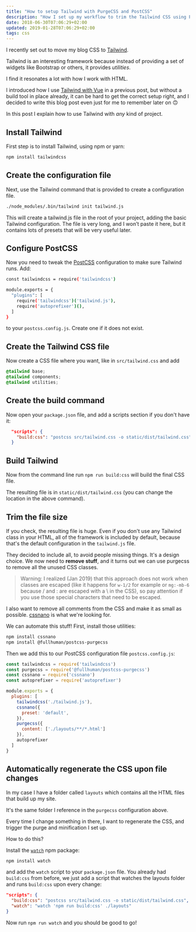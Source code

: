 ```yaml
---
title: "How to setup Tailwind with PurgeCSS and PostCSS"
description: "How I set up my workflow to trim the Tailwind CSS using PurgeCSS and a simple PostCSS setup (no webpack involved)"
date: 2018-06-30T07:06:29+02:00
updated: 2019-01-28T07:06:29+02:00
tags: css
---
```


I recently set out to move my blog CSS to [Tailwind](https://tailwindcss.com/).

Tailwind is an interesting framework because instead of providing a set of widgets like Bootstrap or others, it provides *utilities*.

I find it resonates a lot with how I work with HTML.

I introduced how I use [Tailwind with Vue](/vue-tailwind/) in a previous post, but without a build tool in place already, it can be hard to get the correct setup right, and I decided to write this blog post even just for me to remember later on 🙃

In this post I explain how to use Tailwind with _any_ kind of project.

## Install Tailwind

First step is to install Tailwind, using npm or yarn:

```bash
npm install tailwindcss
```

## Create the configuration file

Next, use the Tailwind command that is provided to create a configuration file.

```bash
./node_modules/.bin/tailwind init tailwind.js
```

This will create a tailwind.js file in the root of your project, adding the basic Tailwind configuration. The file is very long, and I won’t paste it here, but it contains lots of presets that will be very useful later.

## Configure PostCSS

Now you need to tweak the [PostCSS](/postcss/) configuration to make sure Tailwind runs. Add:

```bash
const tailwindcss = require('tailwindcss')

module.exports = {
  "plugins": [
    require('tailwindcss')('tailwind.js'),
    require('autoprefixer')(),
  ]
}
```

to your `postcss.config.js`. Create one if it does not exist.

## Create the Tailwind CSS file

Now create a CSS file where you want, like in  `src/tailwind.css` and add

```css
@tailwind base;
@tailwind components;
@tailwind utilities;
```

## Create the build command

Now open your `package.json` file, and add a scripts section if you don't have it:

```json
  "scripts": {
    "build:css": "postcss src/tailwind.css -o static/dist/tailwind.css"
  }
```

## Build Tailwind

Now from the command line run `npm run build:css` will build the final CSS file.

The resulting file is in `static/dist/tailwind.css` (you can change the location in the above command).

## Trim the file size

If you check, the resulting file is huge. Even if you don't use any Tailwind class in your HTML, all of the framework is included by default, because that's the default configuration in the `tailwind.js` file.

They decided to include all, to avoid people missing things. It's a design choice. We now need to **remove stuff**, and it turns out we can use purgecss to remove all the unused CSS classes.

> Warning: I realized (Jan 2019) that this approach does not work when classes are escaped (like it happens for `w-1/2` for example or `mg:-mb-6` because / and : are escaped with a \ in the CSS), so pay attention if you use those special characters that need to be escaped.

I also want to remove all comments from the CSS and make it as small as possible. [cssnano](https://cssnano.co/) is what we're looking for.

We can automate this stuff! First, install those utilities:

```bash
npm install cssnano
npm install @fullhuman/postcss-purgecss
```

Then we add this to our PostCSS configuration file `postcss.config.js`:

```js
const tailwindcss = require('tailwindcss')
const purgecss = require('@fullhuman/postcss-purgecss')
const cssnano = require('cssnano')
const autoprefixer = require('autoprefixer')

module.exports = {
  plugins: [
    tailwindcss('./tailwind.js'),
    cssnano({
      preset: 'default',
    }),
    purgecss({
      content: ['./layouts/**/*.html']
    }),
    autoprefixer
  ]
}
```

## Automatically regenerate the CSS upon file changes

In my case I have a folder called `layouts` which contains all the HTML files that build up my site.

It's the same folder I reference in the `purgecss` configuration above.

Every time I change something in there, I want to regenerate the CSS, and trigger the purge and minification I set up.

How to do this?

Install the [`watch`](https://www.npmjs.com/package/watch) npm package:

```bash
npm install watch
```

and add the `watch` script to your `package.json` file. You already had `build:css` from before, we just add a script that watches the layouts folder and runs `build:css` upon every change:

```json
"scripts": {
  "build:css": "postcss src/tailwind.css -o static/dist/tailwind.css",
  "watch": "watch 'npm run build:css' ./layouts"
}
```

Now run `npm run watch` and you should be good to go!
